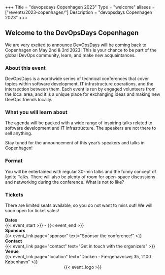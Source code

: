 +++
Title = "devopsdays Copenhagen 2023"
Type = "welcome"
aliases = ["/events/2023-copenhagen/"]
Description = "devopsdays Copenhagen 2023"
+++


<div class="row">
  <div class="col-md-6">
    <h2>Welcome to the DevOpsDays Copenhagen</h2>
    <p>We are very excited to announce DevOpsDays will be coming back to Copenhagen on May 2nd & 3rd 2023! This is your chance to be part of the global DevOps community, learn, and make new acquaintances.</p>

  <h3>About this event</h3>
  <p>DevOpsDays is a worldwide series of technical conferences that cover topics 
  within software development, IT infrastructure operations, and the intersection 
  between them. Each event is run by engaged volunteers from the local area, 
  and it is a unique place for exchanging ideas and making new DevOps friends 
  locally.</p>

  <h3>What you will learn about</h3>
  <p>The agenda will be packed with a wide range of inspiring talks related to 
  software development and IT Infrastructure. The speakers are not there to sell 
  anything.</p>
  <p>Stay tuned for the announcement of this year’s speakers and talks in 
  Copenhagen!</p>

  <h3>Format</h3>
  <p>You will be entertained with regular 30-min talks and the funny concept of 
  Ignite Talks. There will also be plenty of room for open-space discussions 
  and networking during the conference. What is not to like?</p>
  <h3>Tickets</h3>
  <p>There are limited seats available, so you do not want to miss out! We will soon 
  open for ticket sales!</p>


  <div class = "row">
    <div class = "col-md-2">
      <strong>Dates</strong>
    </div>
    <div class = "col-md-8">
      {{< event_start >}} - {{< event_end >}}
    </div>
  </div>

  <!-- <div class = "row">
    <div class = "col-md-2">
      <strong>Price</strong>
    </div>
    <div class = "col-md-8">
        -
    </div>
  </div> -->

  <div class = "row">
    <div class = "col-md-2">
      <strong>Sponsors</strong>
    </div>
    <div class = "col-md-8">
      {{< event_link page="sponsor" text="Sponsor the conference!" >}}
    </div>
  </div>

  <div class = "row">
    <div class = "col-md-2">
      <strong>Contact</strong>
    </div>
    <div class = "col-md-8">
      {{< event_link page="contact" text="Get in touch with the organizers" >}}
    </div>
  </div>

  <div class = "row">
    <div class = "col-md-2">
      <strong>Venue</strong>
    </div>
    <div class = "col-md-8">
    {{< event_link page="location" text="Docken - Færgehavnsvej 35, 2100 København" >}}
    </div>
  </div>

  </div>
  <div class="col-md-6">
    <div style="text-align:center;">
      {{< event_logo >}}
    </div>
  </div> 

</div>
